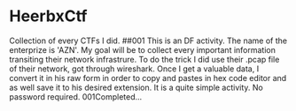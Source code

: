 # HeerbxCtf
Collection of every CTFs I did.
##001
This is an DF activity. The name of the enterprize is 'AZN'. My goal will be to collect every important information transiting their network infrastrure. 
To do the trick I did use their .pcap file of their network, got through wireshark. Once I get a valuable data,
I convert it in his raw form in order to copy and pastes in hex code editor and as well save it to his desired extension. It is a quite simple activity.
No password required.
001Completed...
